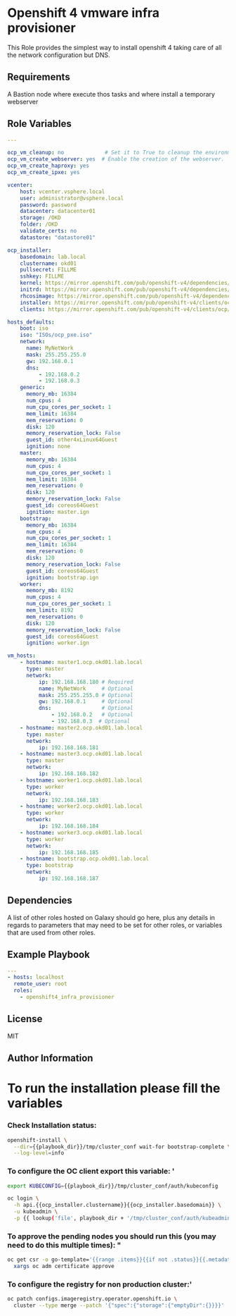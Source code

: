 Openshift 4 vmware infra provisioner
=========

This Role provides the simplest way to install openshift 4 taking care of all the network configuration but DNS.

Requirements
------------

A Bastion node where execute thos tasks and where install a temporary webserver

Role Variables
--------------

```yaml
---

ocp_vm_cleanup: no             # Set it to True to cleanup the environment
ocp_vm_create_webserver: yes  # Enable the creation of the webserver.
ocp_vm_create_haproxy: yes
ocp_vm_create_ipxe: yes

vcenter:
    host: vcenter.vsphere.local
    user: administrator@vsphere.local
    password: password
    datacenter: datacenter01
    storage: /OKD
    folder: /OKD
    validate_certs: no
    datastore: "datastore01" 

ocp_installer:
    basedomain: lab.local
    clustername: okd01
    pullsecret: FILLME 
    sshkey: FILLME
    kernel: https://mirror.openshift.com/pub/openshift-v4/dependencies/rhcos/latest/latest/rhcos-4.4.3-x86_64-installer-kernel-x86_64
    initrd: https://mirror.openshift.com/pub/openshift-v4/dependencies/rhcos/latest/latest/rhcos-4.4.3-x86_64-installer-initramfs.x86_64.img
    rhcosimage: https://mirror.openshift.com/pub/openshift-v4/dependencies/rhcos/latest/latest/rhcos-4.4.3-x86_64-metal.x86_64.raw.gz
    installer: https://mirror.openshift.com/pub/openshift-v4/clients/ocp/latest/openshift-install-linux.tar.gz
    clients: https://mirror.openshift.com/pub/openshift-v4/clients/ocp/latest/openshift-client-linux.tar.gz

hosts_defaults:
    boot: iso
    iso: "ISOs/ocp_pxe.iso"
    network:
      name: MyNetWork
      mask: 255.255.255.0
      gw: 192.168.0.1
      dns:
          - 192.168.0.2
          - 192.168.0.3
    generic:
      memory_mb: 16384
      num_cpus: 4
      num_cpu_cores_per_socket: 1
      mem_limit: 16384
      mem_reservation: 0
      disk: 120
      memory_reservation_lock: False
      guest_id: other4xLinux64Guest
      ignition: none
    master:
      memory_mb: 16384
      num_cpus: 4
      num_cpu_cores_per_socket: 1
      mem_limit: 16384
      mem_reservation: 0
      disk: 120
      memory_reservation_lock: False
      guest_id: coreos64Guest
      ignition: master.ign
    bootstrap:
      memory_mb: 16384
      num_cpus: 4
      num_cpu_cores_per_socket: 1
      mem_limit: 16384
      mem_reservation: 0
      disk: 120
      memory_reservation_lock: False
      guest_id: coreos64Guest
      ignition: bootstrap.ign
    worker:
      memory_mb: 8192
      num_cpus: 4
      num_cpu_cores_per_socket: 1
      mem_limit: 8192
      mem_reservation: 0
      disk: 120
      memory_reservation_lock: False
      guest_id: coreos64Guest
      ignition: worker.ign

vm_hosts:
    - hostname: master1.ocp.okd01.lab.local
      type: master
      network:
          ip: 192.168.168.180 # Required
          name: MyNetWork     # Optional
          mask: 255.255.255.0 # Optional
          gw: 192.168.0.1     # Optional
          dns:                # Optional
              - 192.168.0.2   # Optional
              - 192.168.0.3  # Optional
    - hostname: master2.ocp.okd01.lab.local
      type: master
      network:
          ip: 192.168.168.181
    - hostname: master3.ocp.okd01.lab.local
      type: master
      network:
          ip: 192.168.168.182
    - hostname: worker1.ocp.okd01.lab.local
      type: worker
      network:
          ip: 192.168.168.183
    - hostname: worker2.ocp.okd01.lab.local
      type: worker
      network:
          ip: 192.168.168.184
    - hostname: worker3.ocp.okd01.lab.local
      type: worker
      network:
          ip: 192.168.168.185
    - hostname: bootstrap.ocp.okd01.lab.local
      type: bootstrap
      network:
          ip: 192.168.168.187
```

Dependencies
------------

A list of other roles hosted on Galaxy should go here, plus any details in regards to parameters that may need to be set for other roles, or variables that are used from other roles.

Example Playbook
----------------

```yaml
---
- hosts: localhost
  remote_user: root
  roles:
    - openshift4_infra_provisioner
```

License
-------

MIT

Author Information
------------------

# To run the installation please fill the variables

### Check Installation status:
```bash
openshift-install \
  --dir={{playbook_dir}}/tmp/cluster_conf wait-for bootstrap-complete \
  --log-level=info
```

### To configure the OC client export this variable:  '
```bash
export KUBECONFIG={{playbook_dir}}/tmp/cluster_conf/auth/kubeconfig

oc login \
  -h api.{{ocp_installer.clustername}}{{ocp_installer.basedomain}} \
  -u kubeadmin \
  -p {{ lookup('file', playbook_dir + '/tmp/cluster_conf/auth/kubeadmin-password') }}
```

### To approve the pending nodes you should run this (you may need to do this multiple times):  "
```bash
oc get csr -o go-template='{{range .items}}{{if not .status}}{{.metadata.name}}{{"\n"}}{{end}}{{end}}' |\
  xargs oc adm certificate approve
```
### To configure the registry for non production cluster:'
```bash
oc patch configs.imageregistry.operator.openshift.io \
  cluster --type merge --patch '{"spec":{"storage":{"emptyDir":{}}}}'
```
